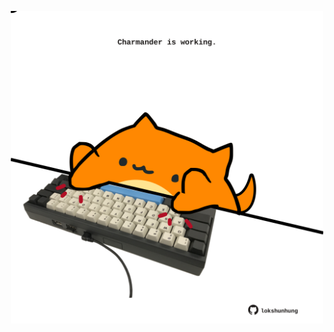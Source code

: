 <!-- built at 23/08/2025, 08:00:38 UTC -->
<p align="center">
  <img width="500" height="500" src="./ReadmeImage.svg">
</p>
